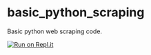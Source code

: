# basic_python_scraping
Basic python web scraping code.

[![Run on Repl.it](https://replit.com/badge/github/LeoZhii/basic_python_scraping)](https://replit.com/new/github/LeoZhii/basic_python_scraping)
